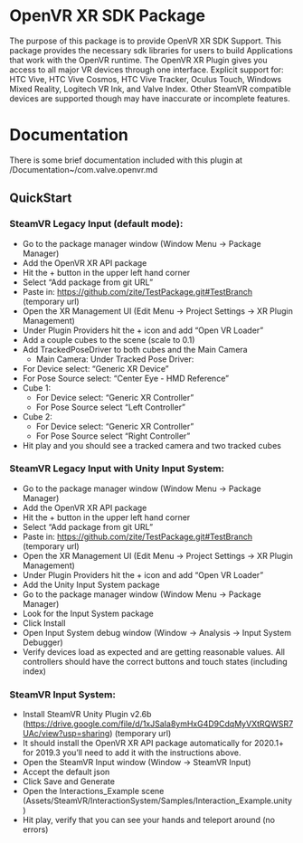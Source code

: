 # OpenVR XR SDK Package

The purpose of this package is to provide OpenVR XR SDK Support. This package provides the necessary sdk libraries for users to build Applications that work with the OpenVR runtime. The OpenVR XR Plugin gives you access to all major VR devices through one interface. Explicit support for: HTC Vive, HTC Vive Cosmos, HTC Vive Tracker, Oculus Touch, Windows Mixed Reality, Logitech VR Ink, and Valve Index. Other SteamVR compatible devices are supported though may have inaccurate or incomplete features.

# Documentation

There is some brief documentation included with this plugin at /Documentation~/com.valve.openvr.md

## QuickStart

### SteamVR Legacy Input (default mode):
* Go to the package manager window (Window Menu -> Package Manager)
* Add the OpenVR XR API package
* Hit the + button in the upper left hand corner
* Select “Add package from git URL”
* Paste in: https://github.com/zite/TestPackage.git#TestBranch (temporary url)
* Open the XR Management UI (Edit Menu -> Project Settings -> XR Plugin Management)
* Under Plugin Providers hit the + icon and add “Open VR Loader”
* Add a couple cubes to the scene (scale to 0.1)
* Add TrackedPoseDriver to both cubes and the Main Camera
  *	Main Camera: Under Tracked Pose Driver:
* For Device select: “Generic XR Device”
* For Pose Source select: “Center Eye - HMD Reference”
* Cube 1:
  *	For Device select: “Generic XR Controller”
  *	For Pose Source select “Left Controller”
* Cube 2:
  *	For Device select: “Generic XR Controller”
  *	For Pose Source select “Right Controller” 
* Hit play and you should see a tracked camera and two tracked cubes


### SteamVR Legacy Input with Unity Input System:
* Go to the package manager window (Window Menu -> Package Manager)
* Add the OpenVR XR API package
* Hit the + button in the upper left hand corner
* Select “Add package from git URL”
* Paste in: https://github.com/zite/TestPackage.git#TestBranch (temporary url)
* Open the XR Management UI (Edit Menu -> Project Settings -> XR Plugin Management)
* Under Plugin Providers hit the + icon and add “Open VR Loader”
* Add the Unity Input System package
* Go to the package manager window (Window Menu -> Package Manager)
* Look for the Input System package
* Click Install
* Open Input System debug window (Window -> Analysis -> Input System Debugger)
* Verify devices load as expected and are getting reasonable values. All controllers should have the correct buttons and touch states (including index)


### SteamVR Input System:
* Install SteamVR Unity Plugin v2.6b (https://drive.google.com/file/d/1xJSaIa8ymHxG4D9CdqMyVXtRQWSR7UAc/view?usp=sharing) (temporary url)
* It should install the OpenVR XR API package automatically for 2020.1+ for 2019.3 you’ll need to add it with the instructions above.
* Open the SteamVR Input window (Window -> SteamVR Input)
* Accept the default json
* Click Save and Generate
* Open the Interactions_Example scene (Assets/SteamVR/InteractionSystem/Samples/Interaction_Example.unity)
* Hit play, verify that you can see your hands and teleport around (no errors)
